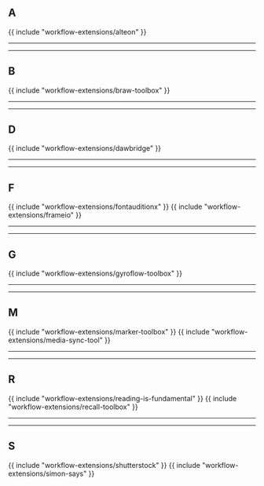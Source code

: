 ## A

{{ include "workflow-extensions/alteon" }}

---


---

## B

{{ include "workflow-extensions/braw-toolbox" }}

---


---

## D

{{ include "workflow-extensions/dawbridge" }}

---


---

## F

{{ include "workflow-extensions/fontauditionx" }}
{{ include "workflow-extensions/frameio" }}

---


---

## G

{{ include "workflow-extensions/gyroflow-toolbox" }}

---


---

## M

{{ include "workflow-extensions/marker-toolbox" }}
{{ include "workflow-extensions/media-sync-tool" }}

---


---

## R

{{ include "workflow-extensions/reading-is-fundamental" }}
{{ include "workflow-extensions/recall-toolbox" }}

---


---

## S

{{ include "workflow-extensions/shutterstock" }}
{{ include "workflow-extensions/simon-says" }}